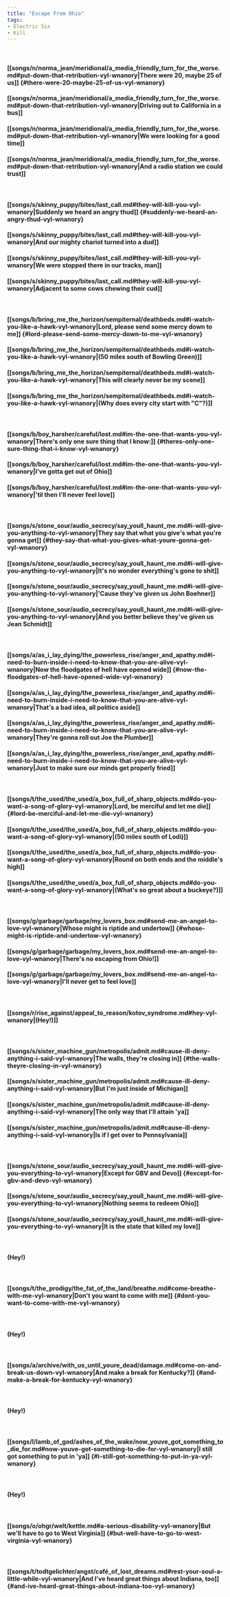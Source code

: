 ```yaml
---
title: "Escape From Ohio"
tags:
- Electric Six
- Kill
---
```

&nbsp;
#### [[songs/n/norma_jean/meridional/a_media_friendly_turn_for_the_worse.md#put-down-that-retribution-vyl-wnanory|There were 20, maybe 25 of us]] {#there-were-20-maybe-25-of-us-vyl-wnanory}
#### [[songs/n/norma_jean/meridional/a_media_friendly_turn_for_the_worse.md#put-down-that-retribution-vyl-wnanory|Driving out to California in a bus]]
#### [[songs/n/norma_jean/meridional/a_media_friendly_turn_for_the_worse.md#put-down-that-retribution-vyl-wnanory|We were looking for a good time]]
#### [[songs/n/norma_jean/meridional/a_media_friendly_turn_for_the_worse.md#put-down-that-retribution-vyl-wnanory|And a radio station we could trust]]
&nbsp;
#### [[songs/s/skinny_puppy/bites/last_call.md#they-will-kill-you-vyl-wnanory|Suddenly we heard an angry thud]] {#suddenly-we-heard-an-angry-thud-vyl-wnanory}
#### [[songs/s/skinny_puppy/bites/last_call.md#they-will-kill-you-vyl-wnanory|And our mighty chariot turned into a dud]]
#### [[songs/s/skinny_puppy/bites/last_call.md#they-will-kill-you-vyl-wnanory|We were stopped there in our tracks, man]]
#### [[songs/s/skinny_puppy/bites/last_call.md#they-will-kill-you-vyl-wnanory|Adjacent to some cows chewing their cud]]
&nbsp;
#### [[songs/b/bring_me_the_horizon/sempiternal/deathbeds.md#i-watch-you-like-a-hawk-vyl-wnanory|Lord, please send some mercy down to me]] {#lord-please-send-some-mercy-down-to-me-vyl-wnanory}
#### [[songs/b/bring_me_the_horizon/sempiternal/deathbeds.md#i-watch-you-like-a-hawk-vyl-wnanory|(50 miles south of Bowling Green)]]
#### [[songs/b/bring_me_the_horizon/sempiternal/deathbeds.md#i-watch-you-like-a-hawk-vyl-wnanory|This will clearly never be my scene]]
#### [[songs/b/bring_me_the_horizon/sempiternal/deathbeds.md#i-watch-you-like-a-hawk-vyl-wnanory|(Why does every city start with "C"?)]]
&nbsp;
#### [[songs/b/boy_harsher/careful/lost.md#im-the-one-that-wants-you-vyl-wnanory|There's only one sure thing that I know:]] {#theres-only-one-sure-thing-that-i-know-vyl-wnanory}
#### [[songs/b/boy_harsher/careful/lost.md#im-the-one-that-wants-you-vyl-wnanory|I've gotta get out of Ohio]]
#### [[songs/b/boy_harsher/careful/lost.md#im-the-one-that-wants-you-vyl-wnanory|'til then I'll never feel love]]
&nbsp;
#### [[songs/s/stone_sour/audio_secrecy/say_youll_haunt_me.md#i-will-give-you-anything-to-vyl-wnanory|They say that what you give's what you're gonna get]] {#they-say-that-what-you-gives-what-youre-gonna-get-vyl-wnanory}
#### [[songs/s/stone_sour/audio_secrecy/say_youll_haunt_me.md#i-will-give-you-anything-to-vyl-wnanory|It's no wonder everything's gone to shit]]
#### [[songs/s/stone_sour/audio_secrecy/say_youll_haunt_me.md#i-will-give-you-anything-to-vyl-wnanory|'Cause they've given us John Boehner]]
#### [[songs/s/stone_sour/audio_secrecy/say_youll_haunt_me.md#i-will-give-you-anything-to-vyl-wnanory|And you better believe they've given us Jean Schmidt]]
&nbsp;
#### [[songs/a/as_i_lay_dying/the_powerless_rise/anger_and_apathy.md#i-need-to-burn-inside-i-need-to-know-that-you-are-alive-vyl-wnanory|Now the floodgates of hell have opened wide]] {#now-the-floodgates-of-hell-have-opened-wide-vyl-wnanory}
#### [[songs/a/as_i_lay_dying/the_powerless_rise/anger_and_apathy.md#i-need-to-burn-inside-i-need-to-know-that-you-are-alive-vyl-wnanory|That's a bad idea, all politics aside]]
#### [[songs/a/as_i_lay_dying/the_powerless_rise/anger_and_apathy.md#i-need-to-burn-inside-i-need-to-know-that-you-are-alive-vyl-wnanory|They're gonna roll out Joe the Plumber]]
#### [[songs/a/as_i_lay_dying/the_powerless_rise/anger_and_apathy.md#i-need-to-burn-inside-i-need-to-know-that-you-are-alive-vyl-wnanory|Just to make sure our minds get properly fried]]
&nbsp;
#### [[songs/t/the_used/the_used/a_box_full_of_sharp_objects.md#do-you-want-a-song-of-glory-vyl-wnanory|Lord, be merciful and let me die]] {#lord-be-merciful-and-let-me-die-vyl-wnanory}
#### [[songs/t/the_used/the_used/a_box_full_of_sharp_objects.md#do-you-want-a-song-of-glory-vyl-wnanory|(50 miles south of Lodi)]]
#### [[songs/t/the_used/the_used/a_box_full_of_sharp_objects.md#do-you-want-a-song-of-glory-vyl-wnanory|Round on both ends and the middle's high]]
#### [[songs/t/the_used/the_used/a_box_full_of_sharp_objects.md#do-you-want-a-song-of-glory-vyl-wnanory|(What's so great about a buckeye?)]]
&nbsp;
#### [[songs/g/garbage/garbage/my_lovers_box.md#send-me-an-angel-to-love-vyl-wnanory|Whose might is riptide and undertow]] {#whose-might-is-riptide-and-undertow-vyl-wnanory}
#### [[songs/g/garbage/garbage/my_lovers_box.md#send-me-an-angel-to-love-vyl-wnanory|There's no escaping from Ohio!]]
#### [[songs/g/garbage/garbage/my_lovers_box.md#send-me-an-angel-to-love-vyl-wnanory|I'll never get to feel love]]
&nbsp;
#### [[songs/r/rise_against/appeal_to_reason/kotov_syndrome.md#hey-vyl-wnanory|(Hey!)]]
&nbsp;
#### [[songs/s/sister_machine_gun/metropolis/admit.md#cause-ill-deny-anything-i-said-vyl-wnanory|The walls, they're closing in]] {#the-walls-theyre-closing-in-vyl-wnanory}
#### [[songs/s/sister_machine_gun/metropolis/admit.md#cause-ill-deny-anything-i-said-vyl-wnanory|But I'm just inside of Michigan]]
#### [[songs/s/sister_machine_gun/metropolis/admit.md#cause-ill-deny-anything-i-said-vyl-wnanory|The only way that I'll attain 'ya]]
#### [[songs/s/sister_machine_gun/metropolis/admit.md#cause-ill-deny-anything-i-said-vyl-wnanory|Is if I get over to Pennsylvania]]
&nbsp;
#### [[songs/s/stone_sour/audio_secrecy/say_youll_haunt_me.md#i-will-give-you-everything-to-vyl-wnanory|Except for GBV and Devo]] {#except-for-gbv-and-devo-vyl-wnanory}
#### [[songs/s/stone_sour/audio_secrecy/say_youll_haunt_me.md#i-will-give-you-everything-to-vyl-wnanory|Nothing seems to redeem Ohio]]
#### [[songs/s/stone_sour/audio_secrecy/say_youll_haunt_me.md#i-will-give-you-everything-to-vyl-wnanory|It is the state that killed my love]]
&nbsp;
#### (Hey!)
&nbsp;
#### [[songs/t/the_prodigy/the_fat_of_the_land/breathe.md#come-breathe-with-me-vyl-wnanory|Don't you want to come with me]] {#dont-you-want-to-come-with-me-vyl-wnanory}
&nbsp;
#### (Hey!)
&nbsp;
#### [[songs/a/archive/with_us_until_youre_dead/damage.md#come-on-and-break-us-down-vyl-wnanory|And make a break for Kentucky?]] {#and-make-a-break-for-kentucky-vyl-wnanory}
&nbsp;
#### (Hey!)
&nbsp;
#### [[songs/l/lamb_of_god/ashes_of_the_wake/now_youve_got_something_to_die_for.md#now-youve-got-something-to-die-for-vyl-wnanory|I still got something to put in 'ya]] {#i-still-got-something-to-put-in-ya-vyl-wnanory}
&nbsp;
#### (Hey!)
&nbsp;
#### [[songs/o/ohgr/welt/kettle.md#a-serious-disability-vyl-wnanory|But we'll have to go to West Virginia]] {#but-well-have-to-go-to-west-virginia-vyl-wnanory}
&nbsp;
#### [[songs/t/todtgelichter/angst/café_of_lost_dreams.md#rest-your-soul-a-little-while-vyl-wnanory|And I've heard great things about Indiana, too]] {#and-ive-heard-great-things-about-indiana-too-vyl-wnanory}
